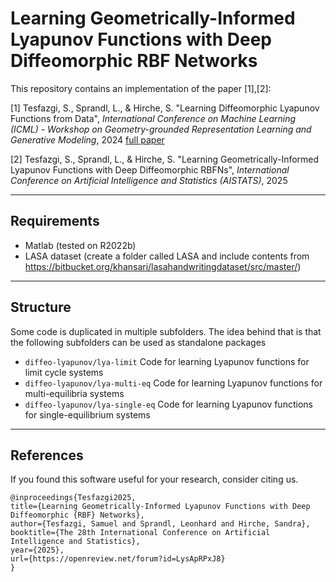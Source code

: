# Learning Geometrically-Informed Lyapunov Functions with Deep Diffeomorphic RBF Networks

This repository contains an implementation of the paper [1],[2]:

[1] Tesfazgi, S., Sprandl, L., & Hirche, S. "Learning Diffeomorphic Lyapunov Functions from Data", *International Conference on Machine Learning (ICML) - Workshop on Geometry-grounded Representation Learning and Generative Modeling*, 2024 [full paper](https://openreview.net/pdf?id=DUjZJe7wfF)

[2] Tesfazgi, S., Sprandl, L., & Hirche, S. "Learning Geometrically-Informed Lyapunov Functions with Deep Diffeomorphic RBFNs", *International Conference on Artificial Intelligence and Statistics (AISTATS)*, 2025 

---

## Requirements
- Matlab (tested on R2022b)
- LASA dataset (create a folder called LASA and include contents from https://bitbucket.org/khansari/lasahandwritingdataset/src/master/)
---
## Structure

Some code is duplicated in multiple subfolders. The idea behind that is that the following subfolders can be used as standalone packages
- ```diffeo-lyapunov/lya-limit```           Code for learning Lyapunov functions for limit cycle systems
- ```diffeo-lyapunov/lya-multi-eq```        Code for learning Lyapunov functions for multi-equilibria systems
- ```diffeo-lyapunov/lya-single-eq```       Code for learning Lyapunov functions for single-equilibrium systems

---
## References
If you found this software useful for your research, consider citing us.
```
@inproceedings{Tesfazgi2025,
title={Learning Geometrically-Informed Lyapunov Functions with Deep Diffeomorphic {RBF} Networks},
author={Tesfazgi, Samuel and Sprandl, Leonhard and Hirche, Sandra},
booktitle={The 28th International Conference on Artificial Intelligence and Statistics},
year={2025},
url={https://openreview.net/forum?id=LysApRPxJ8}
}
```
